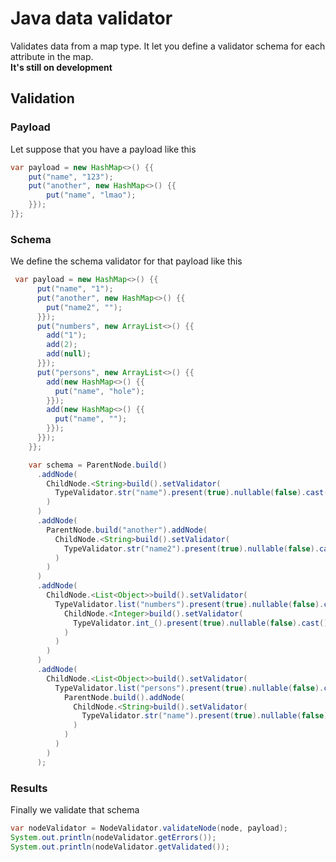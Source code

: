 # Java data validator

Validates data from a map type. It let you define a validator schema for each attribute in the map. <br>
<strong>It's still on development</strong>

## Validation

### Payload

Let suppose that you have a payload like this

```java
var payload = new HashMap<>() {{
    put("name", "123");
    put("another", new HashMap<>() {{
        put("name", "lmao");
    }});
}};
```

### Schema

We define the schema validator for that payload like this

```java
 var payload = new HashMap<>() {{
      put("name", "1");
      put("another", new HashMap<>() {{
        put("name2", "");
      }});
      put("numbers", new ArrayList<>() {{
        add("1");
        add(2);
        add(null);
      }});
      put("persons", new ArrayList<>() {{
        add(new HashMap<>() {{
          put("name", "hole");
        }});
        add(new HashMap<>() {{
          put("name", "");
        }});
      }});
    }};

    var schema = ParentNode.build()
      .addNode(
        ChildNode.<String>build().setValidator(
          TypeValidator.str("name").present(true).nullable(false).cast().min(5)
        )
      )
      .addNode(
        ParentNode.build("another").addNode(
          ChildNode.<String>build().setValidator(
            TypeValidator.str("name2").present(true).nullable(false).cast().min(1)
          )
        )
      )
      .addNode(
        ChildNode.<List<Object>>build().setValidator(
          TypeValidator.list("numbers").present(true).nullable(false).cast().forEach(
            ChildNode.<Integer>build().setValidator(
              TypeValidator.int_().present(true).nullable(false).cast()
            )
          )
        )
      )
      .addNode(
        ChildNode.<List<Object>>build().setValidator(
          TypeValidator.list("persons").present(true).nullable(false).cast().forEach(
            ParentNode.build().addNode(
              ChildNode.<String>build().setValidator(
                TypeValidator.str("name").present(true).nullable(false).cast().min(1)
              )
            )
          )
        )
      );
```


### Results
Finally we validate that schema 

```java
var nodeValidator = NodeValidator.validateNode(node, payload);
System.out.println(nodeValidator.getErrors());
System.out.println(nodeValidator.getValidated());
```


